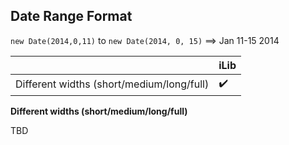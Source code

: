 ## Date Range Format

`new Date(2014,0,11)` to `new Date(2014, 0, 15)` ⟹ Jan 11-15 2014

| | iLib |
| --- | --- |
| Different widths (short/medium/long/full) | :heavy_check_mark: |

**Different widths (short/medium/long/full)**

TBD
